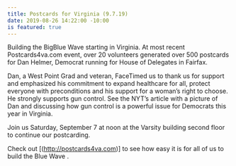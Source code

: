```yaml
---
title: Postcards for Virginia (9.7.19)
date: 2019-08-26 14:22:00 -10:00
is featured: true
---
```


Building the BigBlue Wave starting in Virginia.  At most recent  Postcards4va.com event, over 20 volunteers generated over 500 postcards for Dan Helmer, Democrat running for House of Delegates in Fairfax.

Dan, a West Point Grad and veteran, FaceTimed us to thank us for support and emphasized his commitment to expand healthcare for all, protect everyone with preconditions and his support for a woman’s right to choose.  He strongly supports gun control. See the NYT’s article with a picture of Dan and discussing how gun control is a powerful issue for Democrats this year in Virginia.

Join us Saturday, September 7 at noon at the Varsity building second floor to continue our postcarding.

Check out [(http://postcards4va.com)] to see how easy it is for all of us to build the Blue Wave .